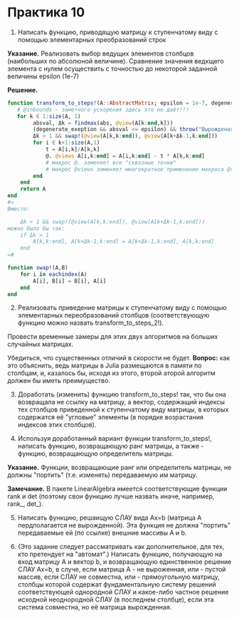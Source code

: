 # Практика 10

1. Написать функцию, приводящую матрицу к ступенчатому виду с помощью элементарных преобразований строк

**Указание.** Реализовать выбор ведущих элементов столбцов (наибольших по абсолюной величине). Сравнение значения ведкщего элемента с нулем осуществить с точностью до некоторой заданной величины epsilon (1e-7)

**Решение.**

```julia
function transform_to_steps!(A::AbstractMatrix; epsilon = 1e-7, degenerate_exeption = true)
   # @inbounds - заметного ускорения здесь это не даёт!!!
   for k ∈ 1:size(A, 1)
        absval, Δk = findmax(abs, @view(A[k:end,k]))
        (degenerate_exeption && absval <= epsilon) && throw("Вырожденая матрица")
        Δk > 1 && swap!(@view(A[k,k:end]), @view(A[k+Δk-1,k:end])) 
        for i ∈ k+1:size(A,1)
            t = A[i,k]/A[k,k]          
            @. @views A[i,k:end] = A[i,k:end] - t * A[k,k:end] 
            # макрос @. заменяет все "сквозные точки"
            # макрос @views заменяет многократное применение макроса @view
        end
    end
    return A
end
#=
Вместо:

    Δk > 1 && swap!(@view(A[k,k:end]), @view(A[k+Δk-1,k:end])) 
можно было бы так:
    if Δk > 1
        A[k,k:end], A[k+Δk-1,k:end] = A[k+Δk-1,k:end], A[k,k:end]
    end 
=#

function swap!(A,B)
    for i in eachindex(A)
        A[i], B[i] = B[i], A[i]
    end
end
```

2. Реализовать приведение матрицы к ступенчатому виду с помощью элементарных переобразований столбцов (соответствующую функцию можно назвать transform_to_steps_2!).

Провести временные замеры для этих двух алгоритмов на больших случайных матрицах.

Убедиться, что существенных отличий в скорости не будет.
**Вопрос:** как это объяснить, ведь матрицы в Julia размещаются в памяти по столбцам, и, казалось бы, исходя из этого, второй аторой алгоритм должен бы иметь преимущество.

3. Доработать (изменить) функцию transform_to_steps! так, что бы она возвращала не ссылку на матрицу, а вектор, содержащий индексы тех столбцов приведенной к ступенчатому виду матрицы, в которых содержатся её "угловые" элементы (в порядке возрастания индексов этих столбцов).

4. Используя доработанный вариант функции transform_to_steps!, написать функцию, возвращающую ранг матрицы, а также - функцию, возвращающую определитель матрицы.

**Указание.** Функции, возвращающие ранг или определитель матрицы, не должны "портить" (т.е. изменять) передаваемую им матрицу.

**Замечание.** В пакете LinearAlgebra имеется соответствующие функции rank и det (поэтому свои функцию лучше назвать иначе, например, rank_, det_).

5. Написать функцию, решаищую СЛАУ вида Ax=b (матрица A пердполагается не вырожденной). Эта функция не должна "портить" передаваемые ей (по ссылке) внешние массивы A и b.

6. (Это задание следует рассматривать как дополнительное, для тех, кто претендует на "автомат".) Написать функцию, получающую на вход матрицу A и вектор b, и возвращающую единственное решение СЛАУ Ax=b, в случе, если матрица A - не выроженная, или - пустой массив, если СЛАУ не совместна, или - прямоугольную матрицу, столбцы которой содержат фундаментальную систему решений соответствующей однородной СЛАУ и какое-либо частное решение исходной неоднородной СЛАУ (в последнем столбце), если эта система совместна, но её матрица вырожденная.
